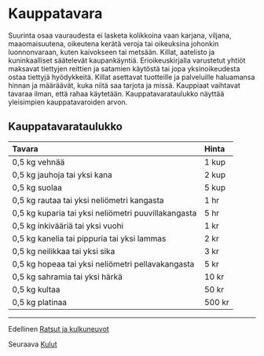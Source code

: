 # Kauppatavara
Suurinta osaa vauraudesta ei lasketa kolikkoina vaan karjana,
viljana, maaomaisuutena, oikeutena kerätä veroja tai oikeuksina
johonkin luonnonvaraan, kuten kaivokseen tai metsään.
Killat, aatelisto ja kuninkaalliset säätelevät kaupankäyntiä.
Erioikeuskirjalla varustetut yhtiöt
maksavat tiettyjen reittien ja satamien käytöstä tai jopa yksinoikeudesta
ostaa tiettyjä hyödykkeitä. Killat asettavat tuotteille
ja palveluille haluamansa hinnan ja määräävät, kuka niitä saa
tarjota ja missä. Kauppiaat vaihtavat tavaraa ilman, että rahaa
käytetään. Kauppatavarataulukko näyttää yleisimpien kauppatavaroiden
arvon.

## Kauppatavarataulukko
| Tavara | Hinta |
|:-------|:------|
| 0,5 kg vehnää | 1 kup |
| 0,5 kg jauhoja tai yksi kana | 2 kup |
| 0,5 kg suolaa | 5 kup |
| 0,5 kg rautaa tai yksi neliömetri kangasta | 1 hr |
| 0,5 kg kuparia tai yksi neliömetri puuvillakangasta | 5 hr |
| 0,5 kg inkivääriä tai yksi vuohi | 1 kr |
| 0,5 kg kanelia tai pippuria tai yksi lammas | 2 kr |
| 0,5 kg neilikkaa tai yksi sika | 3 kr |
| 0,5 kg hopeaa tai yksi neliömetri pellavakangasta | 5 kr |
| 0,5 kg sahramia tai yksi härkä | 10 kr |
| 0,5 kg kultaa | 50 kr |
| 0,5 kg platinaa | 500 kr |

----

Edellinen [Ratsut ja kulkuneuvot](Ratsut_ja_kulkuneuvot.md)

Seuraava [Kulut](Kulut.md)
